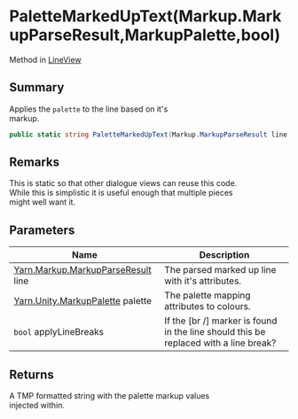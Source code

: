 # PaletteMarkedUpText(Markup.MarkupParseResult,MarkupPalette,bool)

Method in [LineView](yarn.unity.legacy.lineview.md)

## Summary

Applies the `palette` to the line based on it's\
markup.

```csharp
public static string PaletteMarkedUpText(Markup.MarkupParseResult line, MarkupPalette palette, bool applyLineBreaks = true)
```

## Remarks

This is static so that other dialogue views can reuse this code.\
While this is simplistic it is useful enough that multiple pieces\
might well want it.

## Parameters

| Name                                                                   | Description                                                                           |
| ---------------------------------------------------------------------- | ------------------------------------------------------------------------------------- |
| [Yarn.Markup.MarkupParseResult](yarn.markup.markupparseresult.md) line | The parsed marked up line with it's attributes.                                       |
| [Yarn.Unity.MarkupPalette](yarn.unity.markuppalette.md) palette        | The palette mapping attributes to colours.                                            |
| `bool` applyLineBreaks                                                 | If the \[br /] marker is found in the line should this be replaced with a line break? |

## Returns

A TMP formatted string with the palette markup values\
injected within.
